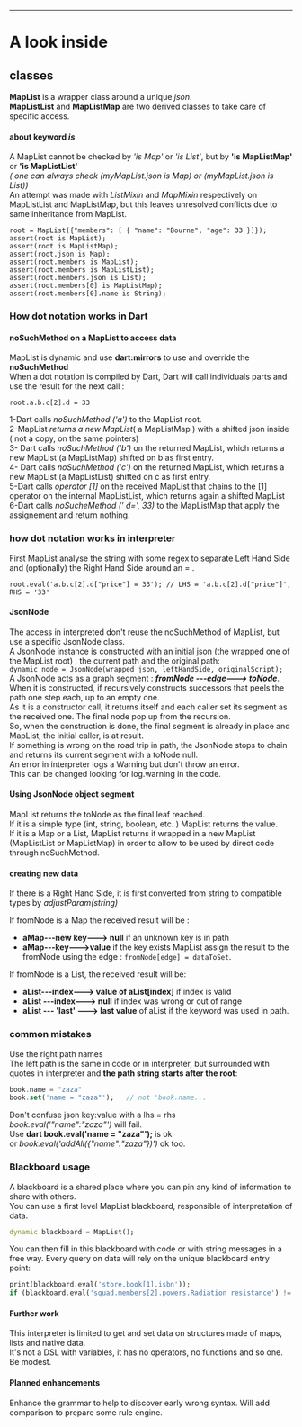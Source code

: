---
  # A look inside
  ## classes
   **MapList** is a wrapper class around a unique *json*.  
   **MapListList** and **MapListMap** are two derived classes to take care of specific access.
#### about keyword *is*
A MapList cannot be checked by *'is Map'* or *'is List'*, but by **'is MapListMap'** or **'is MapListList'**  
*( one can always check (myMapList.json is Map) or (myMapList.json is List))*  
An attempt was made with *ListMixin* and *MapMixin* respectively on MapListList and MapListMap, but this leaves unresolved conflicts due to same inheritance from MapList.

```
root = MapList({"members": [ { "name": "Bourne", "age": 33 }]});
assert(root is MapList);
assert(root is MapListMap);
assert(root.json is Map);
assert(root.members is MapList);
assert(root.members is MapListList);
assert(root.members.json is List);
assert(root.members[0] is MapListMap);
assert(root.members[0].name is String);
```
### How dot notation works in Dart
#### noSuchMethod on a MapList to access data
MapList is dynamic and use **dart:mirrors**  to use and override the  **noSuchMethod**  
When a dot notation is compiled by Dart, Dart will call individuals parts and use the result for the next call :
```
root.a.b.c[2].d = 33 
```
1-Dart calls *noSuchMethod ('a')* to the MapList root.  
2-MapList *returns a new MapList*( a MapListMap ) with a shifted json inside ( not a copy, on the same pointers)  
3- Dart calls *noSuchMethod ('b')* on the returned MapList, which returns a new MapList (a MapListMap) shifted on b as first entry.  
4- Dart calls *noSuchMethod ('c')* on the returned MapList, which returns a new MapList (a MapListList) shifted on c as first entry.  
5-Dart calls *operator \[1]* on the received MapList that chains to the \[1\] operator on the internal MapListList, which returns again a shifted MapList  
6-Dart calls  *noSucheMethod (' d=', 33)* to the MapListMap that apply the assignement and return nothing.

### how dot notation works in interpreter
First MapList analyse the string with some regex to separate Left Hand Side and (optionally) the Right Hand Side around an  = .
```
root.eval('a.b.c[2].d["price"] = 33'); // LHS = 'a.b.c[2].d["price"]', RHS = '33'
```
#### JsonNode
The access in interpreted don't reuse the noSuchMethod of MapList, but use a specific JsonNode class.  
A JsonNode instance is constructed with an initial json (the wrapped one of the MapList root) , the current path and the original path:  
    ```dynamic node = JsonNode(wrapped_json, leftHandSide, originalScript);```  
A JsonNode acts as a graph segment :  ***fromNode ---edge---> toNode***.  
When it is constructed, if recursively constructs successors that peels the path one step each, up to an empty one.  
As it is a constructor call, it returns itself and each caller set its segment as the received one. The final node pop up from the recursion.  
So, when the construction is done, the final segment is already in place and MapList, the initial caller, is at result.  
If something is wrong on the road trip in path, the JsonNode stops to chain and returns its current segment with a toNode null.  
An error in interpreter logs a Warning but don't throw an error.  
This can be changed looking for log.warning in the code.
#### Using JsonNode object segment
MapList returns the toNode as the final leaf reached.  
If it is a simple type (int, string, boolean, etc. ) MapList returns the value.  
If it is a Map or a List, MapList returns it wrapped in a new MapList (MapListList or MapListMap) in order to allow to be used by direct code through noSuchMethod.
#### creating new data
If there is a Right Hand Side, it is first converted from string to compatible types by  *adjustParam(string)*  

If fromNode is a Map the received result will be :
- **aMap---new key---> null**   if an unknown key is in path
- **aMap---key--->value**   if the key exists
MapList assign the result to the fromNode using the edge : ```fromNode[edge] = dataToSet```.

If fromNode is a List, the received result will be:
- **aList---index---> value of aList\[index]**  if index is valid
- **aList ---index---> null**  if index was wrong or out of range
- **aList --- 'last' ---> last value** of aList  if the keyword was used in path.

### common mistakes
Use the right path names  
The left path is the same in code or in interpreter, but surrounded with quotes in interpreter and **the path string starts after the root**:
``` dart
book.name = "zaza"
book.set('name = "zaza"');   // not 'book.name...
```
Don't confuse json key:value with a lhs = rhs  
*book.eval('"name":"zaza"')* will fail.  
Use **dart book.eval('name = "zaza"');** is ok  
or *book.eval('addAll({"name":"zaza"})')*  ok too.

### Blackboard usage
A blackboard is a shared place where you can pin any kind of information to share with others.  
You can use a first level MapList blackboard, responsible of interpretation of data.  
``` dart
dynamic blackboard = MapList();  
```
You can then fill in this blackboard with code or with string messages in a free way.
Every query on data will rely on the unique blackboard entry point:
``` dart
print(blackboard.eval('store.book[1].isbn'));
if (blackboard.eval('squad.members[2].powers.Radiation resistance') != null)...
```
####  Further work
This interpreter is limited to get and set data on structures made of maps, lists and native data.  
It's not a DSL with variables, it has no operators, no functions and so one. Be modest.
#### Planned enhancements
Enhance the grammar to help to discover early wrong syntax.
Will add comparison to prepare some rule engine.

